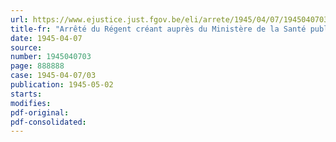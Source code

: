 ```yaml
---
url: https://www.ejustice.just.fgov.be/eli/arrete/1945/04/07/1945040703/justel
title-fr: "Arrêté du Régent créant auprès du Ministère de la Santé publique un " Office médico-légal ""
date: 1945-04-07
source:
number: 1945040703
page: 888888
case: 1945-04-07/03
publication: 1945-05-02
starts:
modifies:
pdf-original:
pdf-consolidated:
---
```


